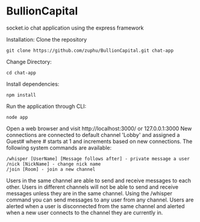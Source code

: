 # BullionCapital
socket.io chat application using the express framework

Installation:
Clone the repository
```
git clone https://github.com/zuphu/BullionCapital.git chat-app
```
Change Directory:
```
cd chat-app
```
Install dependencies:
```
npm install
```
Run the application through CLI:
```
node app
```

Open a web browser and visit http://localhost:3000/ or 127.0.0.1:3000
New connections are connected to default channel 'Lobby' and assigned a Guest# where # starts at 1 and increments based on new connections. The following system commands are available:
```
/whisper [UserName] [Message follows after] - private message a user
/nick [NickName] - change nick name
/join [Room] - join a new channel
```

Users in the same channel are able to send and receive messages to each other. Users in different channels will not be able to send and receive messages unless they are in the same channel. Using the /whisper command you can send messages to any user from any channel. Users are alerted when a user is disconnected from the same channel and alerted when a new user connects to the channel they are currently in.


